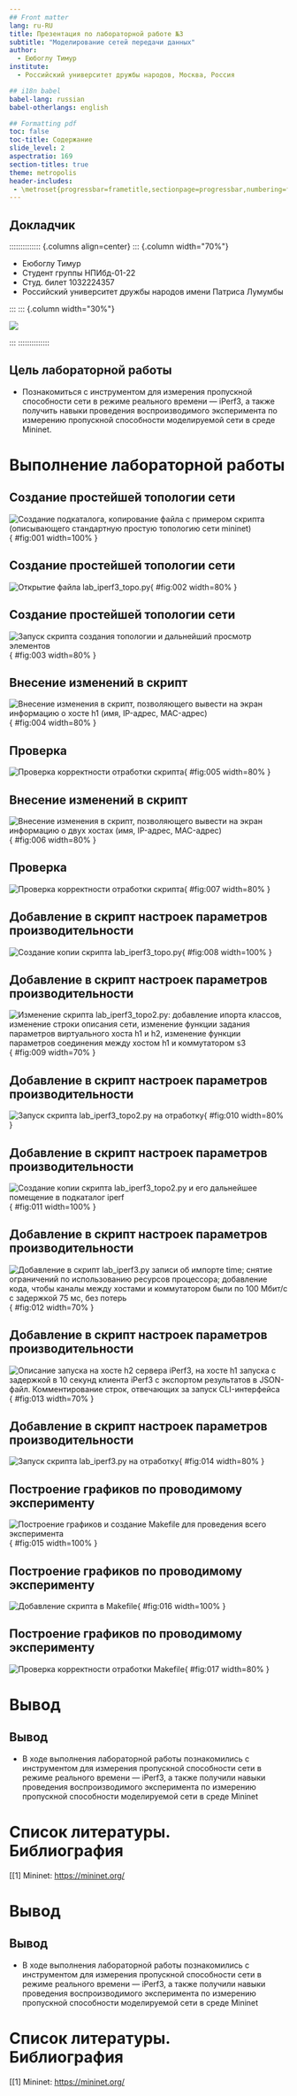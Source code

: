 ```yaml
---
## Front matter
lang: ru-RU
title: Презентация по лабораторной работе №3
subtitle: "Моделирование сетей передачи данных"
author:
  - Еюбоглу Тимур
institute:
  - Российский университет дружбы народов, Москва, Россия

## i18n babel
babel-lang: russian
babel-otherlangs: english

## Formatting pdf
toc: false
toc-title: Содержание
slide_level: 2
aspectratio: 169
section-titles: true
theme: metropolis
header-includes:
 - \metroset{progressbar=frametitle,sectionpage=progressbar,numbering=fraction}
---
```


## Докладчик

:::::::::::::: {.columns align=center}
::: {.column width="70%"}

  * Еюбоглу Тимур
  * Студент группы НПИбд-01-22
  * Студ. билет 1032224357
  * Российский университет дружбы народов имени Патриса Лумумбы

:::
::: {.column width="30%"}

![](./image/0.jpg)

:::
::::::::::::::


## Цель лабораторной работы

- Познакомиться с инструментом для измерения пропускной способности 
сети в режиме реального времени — iPerf3, а также получить навыки проведения воспроизводимого 
эксперимента по измерению пропускной способности моделируемой сети в среде Mininet.

# Выполнение лабораторной работы

## Создание простейшей топологии сети

![Создание подкаталога, копирование файла с примером скрипта (описывающего стандартную простую топологию сети mininet)](image/01.PNG){ #fig:001 width=100%  }

## Создание простейшей топологии сети

![Открытие файла lab_iperf3_topo.py](image/02.PNG){ #fig:002 width=80%  }

## Создание простейшей топологии сети

![Запуск скрипта создания топологии и дальнейший просмотр элементов](image/03.PNG){ #fig:003 width=80%  }

## Внесение изменений в скрипт

![Внесение изменения в скрипт, позволяющего вывести на экран информацию о хосте h1 (имя, IP-адрес, MAC-адрес)](image/04.PNG){ #fig:004 width=80%  }

## Проверка

![Проверка корректности отработки скрипта](image/05.PNG){ #fig:005 width=80%  }

## Внесение изменений в скрипт

![Внесение изменения в скрипт, позволяющего вывести на экран информацию о двух хостах (имя, IP-адрес, MAC-адрес)](image/06.PNG){ #fig:006 width=80%  }

## Проверка

![Проверка корректности отработки скрипта](image/07.PNG){ #fig:007 width=80%  }

## Добавление в скрипт настроек параметров производительности

![Создание копии скрипта lab_iperf3_topo.py](image/08.PNG){ #fig:008 width=100%  }

## Добавление в скрипт настроек параметров производительности

![Изменение скрипта lab_iperf3_topo2.py: добавление ипорта классов, изменение строки описания сети, изменение функции задания параметров виртуального хоста h1 и h2, изменение функции параметров соединения между хостом h1 и коммутатором s3](image/09.PNG){ #fig:009 width=70%  }

## Добавление в скрипт настроек параметров производительности

![Запуск скрипта lab_iperf3_topo2.py на отработку](image/10.PNG){ #fig:010 width=80%  }

## Добавление в скрипт настроек параметров производительности

![Создание копии скрипта lab_iperf3_topo2.py и его дальнейшее помещение в подкаталог iperf](image/11.PNG){ #fig:011 width=100%  }

## Добавление в скрипт настроек параметров производительности

![Добавление в скрипт lab_iperf3.py записи об импорте time; снятие ограничений по использованию ресурсов процессора; добавление кода, чтобы каналы между хостами и коммутатором были по 100 Мбит/с с задержкой 75 мс, без потерь](image/12.PNG){ #fig:012 width=70% }

## Добавление в скрипт настроек параметров производительности

![Описание запуска на хосте h2 сервера iPerf3, на хосте h1 запуска с задержкой в 10 секунд клиента iPerf3 с экспортом результатов в JSON-файл. Комментирование строк, отвечающих за запуск CLI-интерфейса](image/13.PNG){ #fig:013 width=70%  }

## Добавление в скрипт настроек параметров производительности

![Запуск скрипта lab_iperf3.py на отработку](image/14.PNG){ #fig:014 width=80%  }

## Построение графиков по проводимому эксперименту

![Построение графиков и создание Makefile для проведения всего эксперимента](image/15.PNG){ #fig:015 width=100%  }

## Построение графиков по проводимому эксперименту

![Добавление скрипта в Makefile](image/16.PNG){ #fig:016 width=100%  }

## Построение графиков по проводимому эксперименту

![Проверка корректности отработки Makefile](image/17.PNG){ #fig:017 width=80%  }

# Вывод

## Вывод

- В ходе выполнения лабораторной работы познакомились с инструментом для измерения пропускной способности 
сети в режиме реального времени — iPerf3, а также получили навыки проведения воспроизводимого 
эксперимента по измерению пропускной способности моделируемой сети в среде Mininet

# Список литературы. Библиография

[[1] Mininet: https://mininet.org/





























# Вывод

## Вывод

- В ходе выполнения лабораторной работы познакомились с инструментом для измерения пропускной способности 
сети в режиме реального времени — iPerf3, а также получили навыки проведения воспроизводимого 
эксперимента по измерению пропускной способности моделируемой сети в среде Mininet

# Список литературы. Библиография

[[1] Mininet: https://mininet.org/